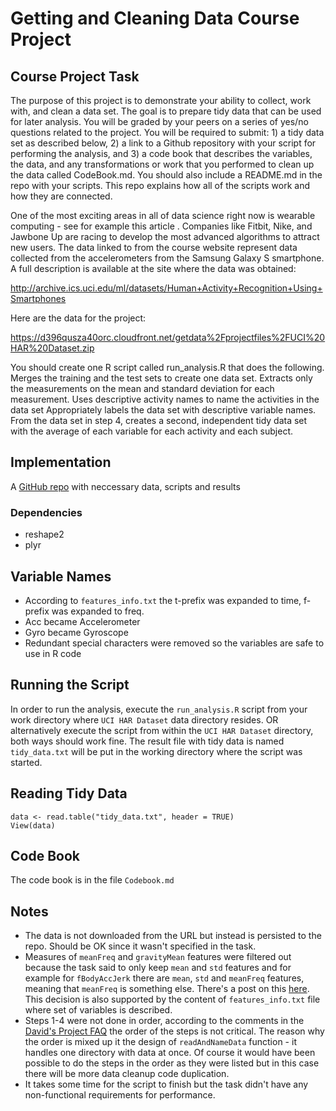 # Getting and Cleaning Data Course Project

## Course Project Task

The purpose of this project is to demonstrate your ability to collect, work with, and clean a data set. The goal is to prepare tidy data that can be used for later analysis. You will be graded by your peers on a series of yes/no questions related to the project. You will be required to submit: 1) a tidy data set as described below, 2) a link to a Github repository with your script for performing the analysis, and 3) a code book that describes the variables, the data, and any transformations or work that you performed to clean up the data called CodeBook.md. You should also include a README.md in the repo with your scripts. This repo explains how all of the scripts work and how they are connected. 

One of the most exciting areas in all of data science right now is wearable computing - see for example this article . Companies like Fitbit, Nike, and Jawbone Up are racing to develop the most advanced algorithms to attract new users. The data linked to from the course website represent data collected from the accelerometers from the Samsung Galaxy S smartphone. A full description is available at the site where the data was obtained: 

http://archive.ics.uci.edu/ml/datasets/Human+Activity+Recognition+Using+Smartphones 

Here are the data for the project: 

https://d396qusza40orc.cloudfront.net/getdata%2Fprojectfiles%2FUCI%20HAR%20Dataset.zip 

 You should create one R script called run_analysis.R that does the following. 
Merges the training and the test sets to create one data set.
Extracts only the measurements on the mean and standard deviation for each measurement. 
Uses descriptive activity names to name the activities in the data set
Appropriately labels the data set with descriptive variable names. 
From the data set in step 4, creates a second, independent tidy data set with the average of each variable for each activity and each subject.

## Implementation

A [GitHub repo](https://github.com/melentye/getdata-009-course-project) with neccessary data, scripts and results

### Dependencies

* reshape2
* plyr

## Variable Names

* According to `features_info.txt` the t-prefix was expanded to time, f-prefix was expanded to freq.
* Acc became Accelerometer
* Gyro became Gyroscope
* Redundant special characters were removed so the variables are safe to use in R code

## Running the Script

In order to run the analysis, execute the `run_analysis.R` script from your work directory where `UCI HAR Dataset` data directory resides. OR alternatively execute the script from within the `UCI HAR Dataset` directory, both ways should work fine.
The result file with tidy data is named `tidy_data.txt` will be put in the working directory where the script was started.

## Reading Tidy Data

```
data <- read.table("tidy_data.txt", header = TRUE)
View(data)
```

## Code Book

The code book is in the file `Codebook.md`

## Notes

* The data is not downloaded from the URL but instead is persisted to the repo. Should be OK since it wasn't specified in the task.
* Measures of `meanFreq` and `gravityMean` features were filtered out because the task said to only keep `mean` and `std` features and for example for `fBodyAccJerk` there are `mean`, `std` and `meanFreq` features, meaning that `meanFreq` is something else. There's a post on this [here](https://class.coursera.org/getdata-009/forum/thread?thread_id=158). This decision is also supported by the content of `features_info.txt` file where set of variables is described.
* Steps 1-4 were not done in order, according to the comments in the [David's Project FAQ](https://class.coursera.org/getdata-009/forum/thread?thread_id=58) the order of the steps is not critical. The reason why the order is mixed up it the design of `readAndNameData` function - it handles one directory with data at once. Of course it would have been possible to do the steps in the order as they were listed but in this case there will be more data cleanup code duplication.
* It takes some time for the script to finish but the task didn't have any non-functional requirements for performance.